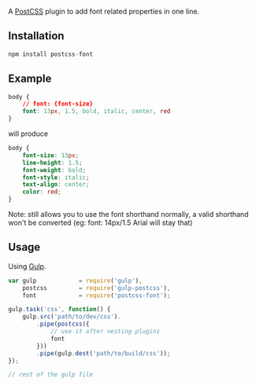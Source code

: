A [PostCSS] plugin to add font related properties in one line.

[PostCSS]: https://github.com/postcss/postcss
[Gulp]: https://github.com/gulpjs/gulp

## Installation

```js
npm install postcss-font
```

## Example

```css
body {
    // font: {font-size}
    font: 13px, 1.5, bold, italic, center, red
}
```

will produce

```css
body {
    font-size: 13px;
    line-height: 1.5;
    font-weight: bold;
    font-style: italic;
    text-align: center;
    color: red;
}
```

Note: still allows you to use the font shorthand normally, a valid shorthand won't be converted (eg: font: 14px/1.5 Arial will stay that)

## Usage

Using [Gulp].

```js
var gulp            = require('gulp'),
    postcss         = require('gulp-postcss'),
    font            = require('postcss-font');

gulp.task('css', function() {
    gulp.src('path/to/dev/css').
        .pipe(postcss({
            // use it after nesting plugins
            font
        }))
        .pipe(gulp.dest('path/to/build/css'));
});

// rest of the gulp file
```

